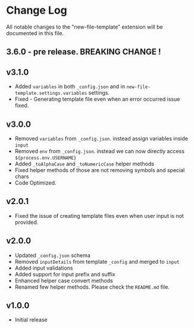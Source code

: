 # Change Log

All notable changes to the "new-file-template" extension will be documented in this file.

## 3.6.0 - pre release. BREAKING CHANGE !

## v3.1.0

- Added `variables` in both `_config.json` and in `new-file-template.settings.variables` settings.
- Fixed - Generating template file even when an error occurred issue fixed.

## v3.0.0

- Removed `variables` from `_config.json`. instead assign variables inside `input`
- Removed `env` from `_config.json`. instead we can now directly access `${process.env.USERNAME}`
- Added `_toAlphaCase` and `_toNumericCase` helper methods
- Fixed helper methods of those are not removing symbols and special chars
- Code Optimized.

## v2.0.1

- Fixed the issue of creating template files even when user input is not provided.

## v2.0.0

- Updated `_config.json` schema
- Removed `inputDetails` from template `_config` and merged to `input`
- Added input validations
- Added support for input prefix and suffix
- Enhanced helper case convert methods
- Renamed few helper methods. Please check the `README.md` file.

## v1.0.0

- Initial release
